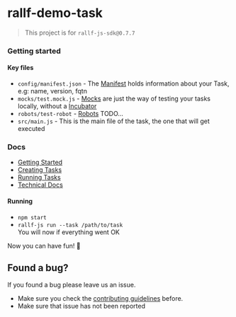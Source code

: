 # rallf-demo-task
> This project is for `rallf-js-sdk@0.7.7`

### Getting started

#### Key files
* `config/manifest.json` - The [Manifest]() holds information about your Task, e.g: name, version, fqtn
* `mocks/test.mock.js` - [Mocks]() are just the way of testing your tasks locally, without a [Incubator]()
* `robots/test-robot` - [Robots]() TODO...
* `src/main.js` - This is the main file of the task, the one that will get executed

### Docs
* [Getting Started](https://github.com/RobotUnion/rallf-sdk/wiki/Getting-Started)
* [Creating Tasks](https://github.com/RobotUnion/rallf-sdk/wiki/Creating-Tasks)
* [Running Tasks](https://github.com/RobotUnion/rallf-sdk/wiki/Running-Tasks)
* [Technical Docs](https://github.com/RobotUnion/rallf-sdk/wiki/Technical-Docs)

#### Running 
* `npm start`
* `rallf-js run --task /path/to/task`    
You will now if everything went OK

Now you can have fun! 🤖

## Found a bug?
If you found a bug please leave us an issue.
* Make sure you check the [contributing guidelines](https://github.com/RobotUnion/rallf-js-sdk/blob/v2/.github/CONTRIBUTING.md) before.
* Make sure that issue has not been reported
